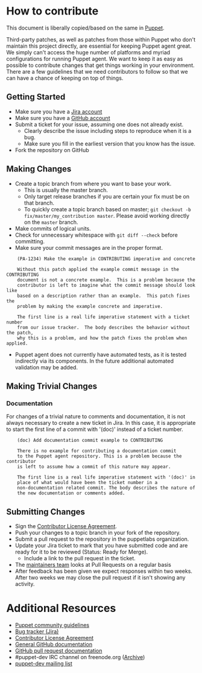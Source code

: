 # How to contribute

This document is liberally copied/based on the same in
[Puppet](https://github.com/puppetlabs/puppet).

Third-party patches, as well as patches from those within Puppet who don't
maintain this project directly, are essential for keeping Puppet agent
great. We simply can't access the huge number of platforms and myriad
configurations for running Puppet agent. We want to keep it as easy as possible
to contribute changes that get things working in your environment. There are a
few guidelines that we need contributors to follow so that we can have a chance
of keeping on top of things.


## Getting Started

* Make sure you have a [Jira account](https://tickets.puppetlabs.com)
* Make sure you have a [GitHub account](https://github.com/signup/free)
* Submit a ticket for your issue, assuming one does not already exist.
  * Clearly describe the issue including steps to reproduce when it is a bug.
  * Make sure you fill in the earliest version that you know has the issue.
* Fork the repository on GitHub

## Making Changes

* Create a topic branch from where you want to base your work.
  * This is usually the master branch.
  * Only target release branches if you are certain your fix must be on that
    branch.
  * To quickly create a topic branch based on master; `git checkout -b
    fix/master/my_contribution master`. Please avoid working directly on the
    `master` branch.
* Make commits of logical units.
* Check for unnecessary whitespace with `git diff --check` before committing.
* Make sure your commit messages are in the proper format.

````
    (PA-1234) Make the example in CONTRIBUTING imperative and concrete

    Without this patch applied the example commit message in the CONTRIBUTING
    document is not a concrete example.  This is a problem because the
    contributor is left to imagine what the commit message should look like
    based on a description rather than an example.  This patch fixes the
    problem by making the example concrete and imperative.

    The first line is a real life imperative statement with a ticket number
    from our issue tracker.  The body describes the behavior without the patch,
    why this is a problem, and how the patch fixes the problem when applied.
````

* Puppet agent does not currently have automated tests, as it is tested
  indirectly via its components. In the future additional automated validation
  may be added.

## Making Trivial Changes

### Documentation

For changes of a trivial nature to comments and documentation, it is not
always necessary to create a new ticket in Jira. In this case, it is
appropriate to start the first line of a commit with '(doc)' instead of
a ticket number.

````
    (doc) Add documentation commit example to CONTRIBUTING

    There is no example for contributing a documentation commit
    to the Puppet agent repository. This is a problem because the contributor
    is left to assume how a commit of this nature may appear.

    The first line is a real life imperative statement with '(doc)' in
    place of what would have been the ticket number in a
    non-documentation related commit. The body describes the nature of
    the new documentation or comments added.
````

## Submitting Changes

* Sign the [Contributor License Agreement](http://links.puppet.com/cla).
* Push your changes to a topic branch in your fork of the repository.
* Submit a pull request to the repository in the puppetlabs organization.
* Update your Jira ticket to mark that you have submitted code and are ready for it to be reviewed (Status: Ready for Merge).
  * Include a link to the pull request in the ticket.
* The [maintainers team](MAINTAINERS) looks at Pull Requests on a regular basis
* After feedback has been given we expect responses within two weeks. After two
  weeks we may close the pull request if it isn't showing any activity.

# Additional Resources

* [Puppet community guidelines](https://docs.puppet.com/community/community_guidelines.html)
* [Bug tracker (Jira)](https://tickets.puppetlabs.com/browse/PA)
* [Contributor License Agreement](http://links.puppet.com/cla)
* [General GitHub documentation](https://help.github.com/)
* [GitHub pull request documentation](https://help.github.com/send-pull-requests/)
* #puppet-dev IRC channel on freenode.org ([Archive](https://botbot.me/freenode/puppet-dev/))
* [puppet-dev mailing list](https://groups.google.com/forum/#!forum/puppet-dev)
